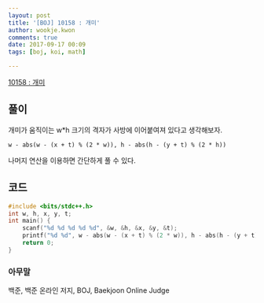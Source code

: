 ```yaml
---
layout: post
title: '[BOJ] 10158 : 개미'
author: wookje.kwon
comments: true
date: 2017-09-17 00:09
tags: [boj, koi, math]

---
```


[10158 : 개미](https://www.acmicpc.net/problem/10158)

## 풀이

개미가 움직이는 w*h 크기의 격자가 사방에 이어붙여져 있다고 생각해보자.

`w - abs(w - (x + t) % (2 * w)), h - abs(h - (y + t) % (2 * h))`

나머지 연산을 이용하면 간단하게 풀 수 있다.

## 코드

```cpp
#include <bits/stdc++.h>
int w, h, x, y, t;
int main() {
    scanf("%d %d %d %d %d", &w, &h, &x, &y, &t);
    printf("%d %d", w - abs(w - (x + t) % (2 * w)), h - abs(h - (y + t) % (2 * h)));
    return 0;
}
```

### 아무말  
백준, 백준 온라인 저지, BOJ, Baekjoon Online Judge